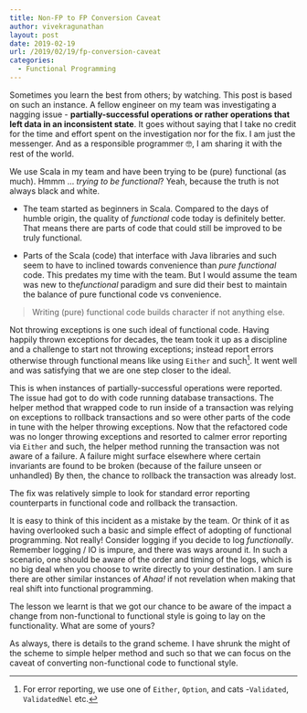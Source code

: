 ```yaml
---
title: Non-FP to FP Conversion Caveat
author: vivekragunathan
layout: post
date: 2019-02-19
url: /2019/02/19/fp-conversion-caveat
categories:
  - Functional Programming
---
```


Sometimes you learn the best from others; by watching. This post is based on such an instance. A fellow engineer on my team was investigating a nagging issue - **partially-successful operations or rather operations that left data in an inconsistent state**. It goes without saying that I take no credit for the time and effort spent on the investigation nor for the fix. I am just the messenger. And as a responsible programmer 🤓, I am sharing it with the rest of the world.

We use Scala in my team and have been trying to be (pure) functional (as much). Hmmm … *trying to be functional*? Yeah, because the truth is not always black and white.

- The team started as beginners in Scala. Compared to the days of humble origin, the quality of *functional* code today is definitely better. That means there are parts of code that could still be improved to be truly functional.

- Parts of the Scala (code) that interface with Java libraries and such seem to have to inclined towards convenience than *pure functional* code. This predates my time with the team. But I would assume the team was new to the*functional* paradigm and sure did their best to maintain the balance of pure functional code vs convenience.

> Writing (pure) functional code builds character if not anything else.

Not throwing exceptions is one such ideal of functional code. Having happily thrown exceptions for decades, the team took it up as a discipline and a challenge to start not throwing exceptions; instead report errors otherwise through functional means like using `Either` and such[^1]. It went well and was satisfying that we are one step closer to the ideal.

This is when instances of partially-successful operations were reported. The issue had got to do with code running database transactions. The helper method that wrapped code to run inside of a transaction was relying on exceptions to rollback transactions and so were other parts of the code in tune with the helper throwing exceptions. Now that the refactored code was no longer throwing exceptions and resorted to calmer error reporting via `Either` and such, the helper method running the transaction was not aware of a failure. A failure might surface elsewhere where certain invariants are found to be broken (because of the failure unseen or unhandled) By then, the chance to rollback the transaction was already lost.

The fix was relatively simple to look for standard error reporting counterparts in functional code and rollback the transaction.

It is easy to think of this incident as a mistake by the team. Or think of it as having overlooked such a basic and simple effect of adopting of functional programming. Not really! Consider logging if you decide to log *functionally*. Remember logging / IO is impure, and there was ways around it. In such a scenario, one should be aware of the order and timing of the logs, which is no big deal when you choose to write directly to your destination. I am sure there are other similar instances of *Ahaa!* if not revelation when making that real shift into functional programming.

The lesson we learnt is that we got our chance to be aware of the impact a change from non-functional to functional style is going to lay on the functionality. What are some of yours?

As always, there is details to the grand scheme. I have shrunk the might of the scheme to simple helper method and such so that we can focus on the caveat of converting non-functional code to functional style.

[^1]: For error reporting, we use one of `Either`, `Option`, and cats -`Validated`, `ValidatedNel` etc.
